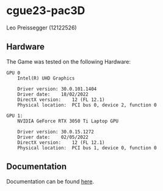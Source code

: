 # cgue23-pac3D

Leo Preissegger (12122526)

## Hardware
The Game was tested on the following Hardware:
```
GPU 0
	Intel(R) UHD Graphics

	Driver version:	30.0.101.1404
	Driver date:	18/02/2022
	DirectX version:	12 (FL 12.1)
	Physical location:	PCI bus 0, device 2, function 0

GPU 1:
	NVIDIA GeForce RTX 3050 Ti Laptop GPU

	Driver version:	30.0.15.1272
	Driver date:	02/05/2022
	DirectX version:	12 (FL 12.1)
	Physical location:	PCI bus 1, device 0, function 0
```

## Documentation

Documentation can be found [here](DOCUMENTATION.md).
